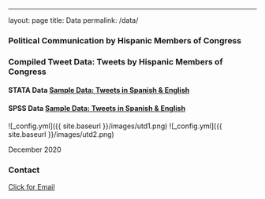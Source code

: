 ---
layout: page
title: Data
permalink: /data/
### Political Communication by Hispanic Members of Congress

### Compiled Tweet Data: Tweets by Hispanic Members of Congress

#### STATA Data [Sample Data: Tweets in Spanish & English](/images/EngSpanTweets.dta)

#### SPSS Data [Sample Data: Tweets in Spanish & English](/images/EngSpanTweets.sav)



![_config.yml]({{ site.baseurl }}/images/utd1.png)
![_config.yml]({{ site.baseurl }}/images/utd2.png)

December 2020

### Contact
[Click for Email](mailto:cxg172030@utdallas.edu)
